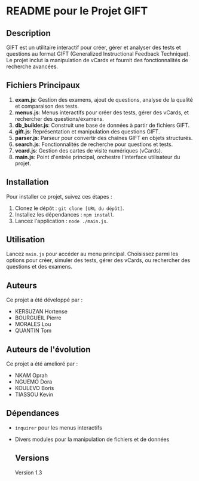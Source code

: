 # README pour le Projet GIFT

## Description
GIFT est un utilitaire interactif pour créer, gérer et analyser des tests et questions au format GIFT (Generalized Instructional Feedback Technique). Le projet inclut la manipulation de vCards et fournit des fonctionnalités de recherche avancées.

## Fichiers Principaux
1. **exam.js**: Gestion des examens, ajout de questions, analyse de la qualité et comparaison des tests.
2. **menus.js**: Menus interactifs pour créer des tests, gérer des vCards, et rechercher des questions/examens.
3. **db_builder.js**: Construit une base de données à partir de fichiers GIFT.
4. **gift.js**: Représentation et manipulation des questions GIFT.
5. **parser.js**: Parseur pour convertir des chaînes GIFT en objets structurés.
6. **search.js**: Fonctionnalités de recherche pour questions et tests.
7. **vcard.js**: Gestion des cartes de visite numériques (vCards).
8. **main.js**: Point d'entrée principal, orchestre l'interface utilisateur du projet.

## Installation
Pour installer ce projet, suivez ces étapes :
1. Clonez le dépôt : `git clone [URL du dépôt]`.
2. Installez les dépendances : `npm install`.
3. Lancez l'application : `node ./main.js`.


## Utilisation
Lancez `main.js` pour accéder au menu principal. Choisissez parmi les options pour créer, simuler des tests, gérer des vCards, ou rechercher des questions et des examens.

## Auteurs 
Ce projet a été développé par :
- KERSUZAN Hortense 
- BOURGUEIL Pierre 
- MORALES Lou 
- QUANTIN Tom
  
## Auteurs de l'évolution 
Ce projet a été amelioré  par :
- NKAM Oprah 
- NGUEMO Dora
- KOULEVO Boris
- TIASSOU Kevin 

## Dépendances
- `inquirer` pour les menus interactifs
- Divers modules pour la manipulation de fichiers et de données

  ## Versions
  Version 1.3
